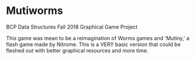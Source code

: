 # Mutiworms
BCP Data Structures Fall 2018 Graphical Game Project

This game was mean to be a reimagination of Worms games and 'Mutiny,' a flash game made by Nitrome. This is a VERY basic version that
could be fleshed out with better graphical resources and more time.
